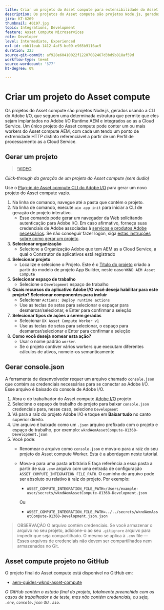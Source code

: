 ```yaml
---
title: Criar um projeto do Asset compute para extensibilidade do Asset compute
description: Os projetos do Asset compute são projetos Node.js, gerados usando a CLI do Adobe I/O, que seguem uma estrutura específica, permitindo que eles sejam implantados no Adobe I/O Runtime AEM e integrados ao as a Cloud Service.
jira: KT-6269
thumbnail: 40197.jpg
topic: Integrations, Development
feature: Asset Compute Microservices
role: Developer
level: Intermediate, Experienced
exl-id: ebb11eab-1412-4af5-bc09-e965b9116ac9
duration: 223
source-git-commit: af928e60410022f12207082467d3bd9b818af59d
workflow-type: tm+mt
source-wordcount: '577'
ht-degree: 0%

---
```


# Criar um projeto do Asset compute

Os projetos do Asset compute são projetos Node.js, gerados usando a CLI do Adobe I/O, que seguem uma determinada estrutura que permite que eles sejam implantados no Adobe I/O Runtime AEM e integrados ao as a Cloud Service. Um único projeto do Asset compute pode conter um ou mais workers do Asset compute AEM, com cada um tendo um ponto de extremidade HTTP distinto referenciável a partir de um Perfil de processamento as a Cloud Service.

## Gerar um projeto

>[!VIDEO](https://video.tv.adobe.com/v/40197?quality=12&learn=on)

_Click-through da geração de um projeto do Asset compute (sem áudio)_

Use o [Plug-in de Asset compute CLI do Adobe I/O](../set-up/development-environment.md#aio-cli) para gerar um novo projeto do Asset compute vazio.

1. Na linha de comando, navegue até a pasta que contém o projeto.
1. Na linha de comando, execute `aio app init` para iniciar a CLI de geração de projeto interativo.
   + Esse comando pode gerar um navegador da Web solicitando autenticação para Adobe I/O. Em caso afirmativo, forneça suas credenciais de Adobe associadas à [serviços e produtos Adobe necessários](../set-up/accounts-and-services.md). Se não conseguir fazer logon, siga [estas instruções sobre como gerar um projeto](https://developer.adobe.com/app-builder/docs/getting_started/first_app/#42-developer-is-not-logged-in-as-enterprise-organization-user).
1. __Selecionar organização__
   + Selecione a Organização Adobe que tem AEM as a Cloud Service, a qual o Construtor de aplicativos está registrado
1. __Selecionar projeto__
   + Localize e selecione o Projeto. Este é o [Título do projeto](../set-up/app-builder.md) criado a partir do modelo de projeto App Builder, neste caso `WKND AEM Asset Compute`
1. __Selecionar espaço de trabalho__
   + Selecione o `Development` espaço de trabalho
1. __Quais recursos do aplicativo Adobe I/O você deseja habilitar para este projeto? Selecionar componentes para incluir__
   + Selecionar `Actions: Deploy runtime actions`
   + Use as teclas de setas para selecionar e espaçar para desmarcar/selecionar, e Enter para confirmar a seleção
1. __Selecionar tipos de ações a serem geradas__
   + Selecionar `DX Asset Compute Worker v1`
   + Use as teclas de setas para selecionar, o espaço para desmarcar/selecionar e Enter para confirmar a seleção
1. __Como você deseja nomear esta ação?__
   + Usar o nome padrão `worker`.
   + Se o projeto contiver vários workers que executam diferentes cálculos de ativos, nomeie-os semanticamente

## Gerar console.json

A ferramenta de desenvolvedor requer um arquivo chamado `console.json` que contém as credenciais necessárias para se conectar ao Adobe I/O. Esse arquivo é baixado do console de Adobe I/O.

1. Abra o do trabalhador do Asset compute [Adobe I/O](https://console.adobe.io) projeto
1. Selecione o espaço de trabalho do projeto para baixar `console.json` credenciais para, nesse caso, selecione `Development`
1. Vá para a raiz do projeto Adobe I/O e toque em __Baixar tudo__ no canto superior direito.
1. Um arquivo é baixado como um `.json` arquivo prefixado com o projeto e espaço de trabalho, por exemplo: `wkndAemAssetCompute-81368-Development.json`
1. Você pode:
   + Renomear o arquivo como `console.json` e mova-o para a raiz do seu projeto do Asset compute Worker. Esta é a abordagem neste tutorial.
   + Mova-a para uma pasta arbitrária E faça referência a essa pasta a partir de sua `.env` arquivo com uma entrada de configuração `ASSET_COMPUTE_INTEGRATION_FILE_PATH`. O caminho do arquivo pode ser absoluto ou relativo à raiz do projeto. Por exemplo:
      + `ASSET_COMPUTE_INTEGRATION_FILE_PATH=/Users/example-user/secrets/wkndAemAssetCompute-81368-Development.json`

     Ou
      + `ASSET_COMPUTE_INTEGRATION_FILE_PATH=../../secrets/wkndAemAssetCompute-81368-Development.json.json`

> OBSERVAÇÃO
> O arquivo contém credenciais. Se você armazenar o arquivo no seu projeto, adicione-o ao seu `.gitignore` arquivo para impedir que seja compartilhado. O mesmo se aplica à `.env` file — Esses arquivos de credenciais não devem ser compartilhados nem armazenados no Git.

## Asset compute projeto no GitHub

O projeto final do Asset compute está disponível no GitHub em:

+ [aem-guides-wknd-asset-compute](https://github.com/adobe/aem-guides-wknd-asset-compute)

_O GitHub contém o estado final do projeto, totalmente preenchido com os casos de trabalhador e de teste, mas não contém credenciais, ou seja, `.env`, `console.json` ou `.aio`._
